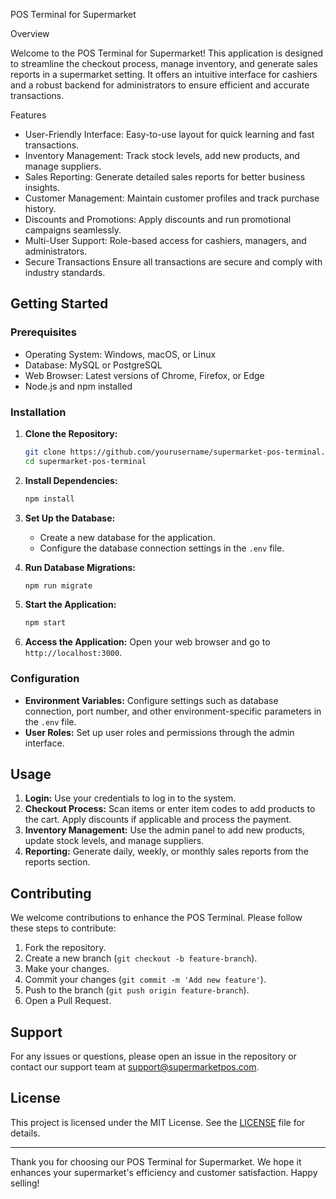  POS Terminal for Supermarket

 Overview

Welcome to the POS Terminal for Supermarket! This application is designed to streamline the checkout process, manage inventory, and generate sales reports in a supermarket setting. It offers an intuitive interface for cashiers and a robust backend for administrators to ensure efficient and accurate transactions.

 Features

- User-Friendly Interface: Easy-to-use layout for quick learning and fast transactions.
- Inventory Management: Track stock levels, add new products, and manage suppliers.
- Sales Reporting: Generate detailed sales reports for better business insights.
- Customer Management: Maintain customer profiles and track purchase history.
- Discounts and Promotions: Apply discounts and run promotional campaigns seamlessly.
- Multi-User Support: Role-based access for cashiers, managers, and administrators.
- Secure Transactions Ensure all transactions are secure and comply with industry standards.

## Getting Started

### Prerequisites

- Operating System: Windows, macOS, or Linux
- Database: MySQL or PostgreSQL
- Web Browser: Latest versions of Chrome, Firefox, or Edge
- Node.js and npm installed

### Installation

1. **Clone the Repository:**
   ```bash
   git clone https://github.com/yourusername/supermarket-pos-terminal.git
   cd supermarket-pos-terminal
   ```

2. **Install Dependencies:**
   ```bash
   npm install
   ```

3. **Set Up the Database:**
   - Create a new database for the application.
   - Configure the database connection settings in the `.env` file.

4. **Run Database Migrations:**
   ```bash
   npm run migrate
   ```

5. **Start the Application:**
   ```bash
   npm start
   ```

6. **Access the Application:**
   Open your web browser and go to `http://localhost:3000`.

### Configuration

- **Environment Variables:** Configure settings such as database connection, port number, and other environment-specific parameters in the `.env` file.
- **User Roles:** Set up user roles and permissions through the admin interface.

## Usage

1. **Login:** Use your credentials to log in to the system.
2. **Checkout Process:** Scan items or enter item codes to add products to the cart. Apply discounts if applicable and process the payment.
3. **Inventory Management:** Use the admin panel to add new products, update stock levels, and manage suppliers.
4. **Reporting:** Generate daily, weekly, or monthly sales reports from the reports section.

## Contributing

We welcome contributions to enhance the POS Terminal. Please follow these steps to contribute:

1. Fork the repository.
2. Create a new branch (`git checkout -b feature-branch`).
3. Make your changes.
4. Commit your changes (`git commit -m 'Add new feature'`).
5. Push to the branch (`git push origin feature-branch`).
6. Open a Pull Request.

## Support

For any issues or questions, please open an issue in the repository or contact our support team at support@supermarketpos.com.

## License

This project is licensed under the MIT License. See the [LICENSE](LICENSE) file for details.

---

Thank you for choosing our POS Terminal for Supermarket. We hope it enhances your supermarket's efficiency and customer satisfaction. Happy selling!
